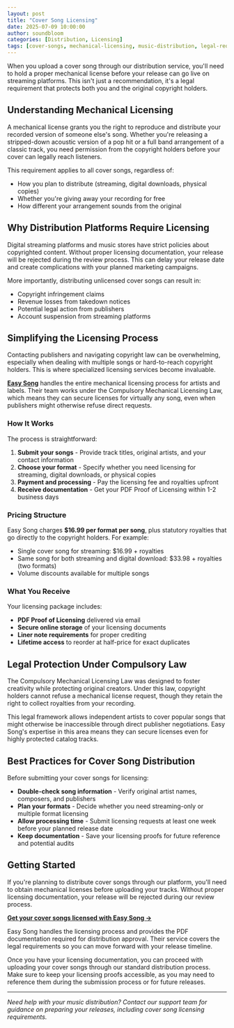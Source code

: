 ```yaml
---
layout: post
title: "Cover Song Licensing"
date: 2025-07-09 10:00:00
author: soundbloom
categories: [Distribution, Licensing]
tags: [cover-songs, mechanical-licensing, music-distribution, legal-requirements, isrc, royalties, copyright, easy-song]
---
```


When you upload a cover song through our distribution service, you'll need to hold a proper mechanical license before your release can go live on streaming platforms. This isn't just a recommendation, it's a legal requirement that protects both you and the original copyright holders.

## Understanding Mechanical Licensing

A mechanical license grants you the right to reproduce and distribute your recorded version of someone else's song. Whether you're releasing a stripped-down acoustic version of a pop hit or a full band arrangement of a classic track, you need permission from the copyright holders before your cover can legally reach listeners.

This requirement applies to all cover songs, regardless of:
- How you plan to distribute (streaming, digital downloads, physical copies)
- Whether you're giving away your recording for free
- How different your arrangement sounds from the original

## Why Distribution Platforms Require Licensing

Digital streaming platforms and music stores have strict policies about copyrighted content. Without proper licensing documentation, your release will be rejected during the review process. This can delay your release date and create complications with your planned marketing campaigns.

More importantly, distributing unlicensed cover songs can result in:
- Copyright infringement claims
- Revenue losses from takedown notices
- Potential legal action from publishers
- Account suspension from streaming platforms

## Simplifying the Licensing Process

Contacting publishers and navigating copyright law can be overwhelming, especially when dealing with multiple songs or hard-to-reach copyright holders. This is where specialized licensing services become invaluable.

**[Easy Song](https://www.easysong.com/?PartnerID=392)** handles the entire mechanical licensing process for artists and labels. Their team works under the Compulsory Mechanical Licensing Law, which means they can secure licenses for virtually any song, even when publishers might otherwise refuse direct requests.

### How It Works

The process is straightforward:

1. **Submit your songs** - Provide track titles, original artists, and your contact information
2. **Choose your format** - Specify whether you need licensing for streaming, digital downloads, or physical copies
3. **Payment and processing** - Pay the licensing fee and royalties upfront
4. **Receive documentation** - Get your PDF Proof of Licensing within 1-2 business days

### Pricing Structure

Easy Song charges **$16.99 per format per song**, plus statutory royalties that go directly to the copyright holders. For example:
- Single cover song for streaming: $16.99 + royalties
- Same song for both streaming and digital download: $33.98 + royalties (two formats)
- Volume discounts available for multiple songs

### What You Receive

Your licensing package includes:
- **PDF Proof of Licensing** delivered via email
- **Secure online storage** of your licensing documents
- **Liner note requirements** for proper crediting
- **Lifetime access** to reorder at half-price for exact duplicates

## Legal Protection Under Compulsory Law

The Compulsory Mechanical Licensing Law was designed to foster creativity while protecting original creators. Under this law, copyright holders cannot refuse a mechanical license request, though they retain the right to collect royalties from your recording.

This legal framework allows independent artists to cover popular songs that might otherwise be inaccessible through direct publisher negotiations. Easy Song's expertise in this area means they can secure licenses even for highly protected catalog tracks.

## Best Practices for Cover Song Distribution

Before submitting your cover songs for licensing:

- **Double-check song information** - Verify original artist names, composers, and publishers
- **Plan your formats** - Decide whether you need streaming-only or multiple format licensing
- **Allow processing time** - Submit licensing requests at least one week before your planned release date
- **Keep documentation** - Save your licensing proofs for future reference and potential audits

## Getting Started

If you're planning to distribute cover songs through our platform, you'll need to obtain mechanical licenses before uploading your tracks. Without proper licensing documentation, your release will be rejected during our review process.

**[Get your cover songs licensed with Easy Song →](https://www.easysong.com/?PartnerID=392)**

Easy Song handles the licensing process and provides the PDF documentation required for distribution approval. Their service covers the legal requirements so you can move forward with your release timeline.

Once you have your licensing documentation, you can proceed with uploading your cover songs through our standard distribution process. Make sure to keep your licensing proofs accessible, as you may need to reference them during the submission process or for future releases.

---

*Need help with your music distribution? Contact our support team for guidance on preparing your releases, including cover song licensing requirements.*

